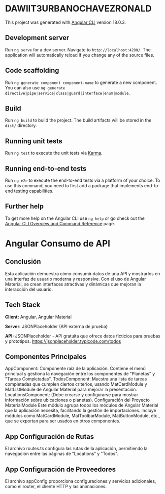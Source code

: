 # DAWIIT3URBANOCHAVEZRONALD

This project was generated with [Angular CLI](https://github.com/angular/angular-cli) version 18.0.3.

## Development server

Run `ng serve` for a dev server. Navigate to `http://localhost:4200/`. The application will automatically reload if you change any of the source files.

## Code scaffolding

Run `ng generate component component-name` to generate a new component. You can also use `ng generate directive|pipe|service|class|guard|interface|enum|module`.

## Build

Run `ng build` to build the project. The build artifacts will be stored in the `dist/` directory.

## Running unit tests

Run `ng test` to execute the unit tests via [Karma](https://karma-runner.github.io).

## Running end-to-end tests

Run `ng e2e` to execute the end-to-end tests via a platform of your choice. To use this command, you need to first add a package that implements end-to-end testing capabilities.

## Further help

To get more help on the Angular CLI use `ng help` or go check out the [Angular CLI Overview and Command Reference](https://angular.dev/tools/cli) page.

# Angular Consumo de API

## Conclusión
Esta aplicación demuestra cómo consumir datos de una API y mostrarlos en una interfaz de usuario moderna y responsive. Con el uso de Angular Material, se crean interfaces atractivas y dinámicas que mejoran la interacción del usuario.

## Tech Stack
**Client:** Angular, Angular Material

**Server:** JSONPlaceholder (API externa de prueba)

**API:** JSONPlaceholder - API gratuita que ofrece datos ficticios para pruebas y prototipos.
https://jsonplaceholder.typicode.com/todos

## Componentes Principales
AppComponent: Componente raíz de la aplicación. Contiene el menú principal y gestiona la navegación entre los componentes de "Planetas" y "Tareas Completadas".
TodosComponent: Muestra una lista de tareas completadas que cumplen ciertos criterios, usando MatCardModule y MatListModule de Angular Material para mejorar la presentación.
LocationsComponent: (Debe crearse y configurarse para mostrar información sobre ubicaciones o planetas).
Configuración del Proyecto
MaterialModule
Este módulo agrupa todos los módulos de Angular Material que la aplicación necesita, facilitando la gestión de importaciones. Incluye módulos como MatCardModule, MatToolbarModule, MatButtonModule, etc., que se exportan para ser usados en otros componentes.

## App Configuración de Rutas
El archivo routes.ts configura las rutas de la aplicación, permitiendo la navegación entre las páginas de "Locations" y "Todos".

## App Configuración de Proveedores
El archivo appConfig proporciona configuraciones y servicios adicionales, como el router, el cliente HTTP y las animaciones.
